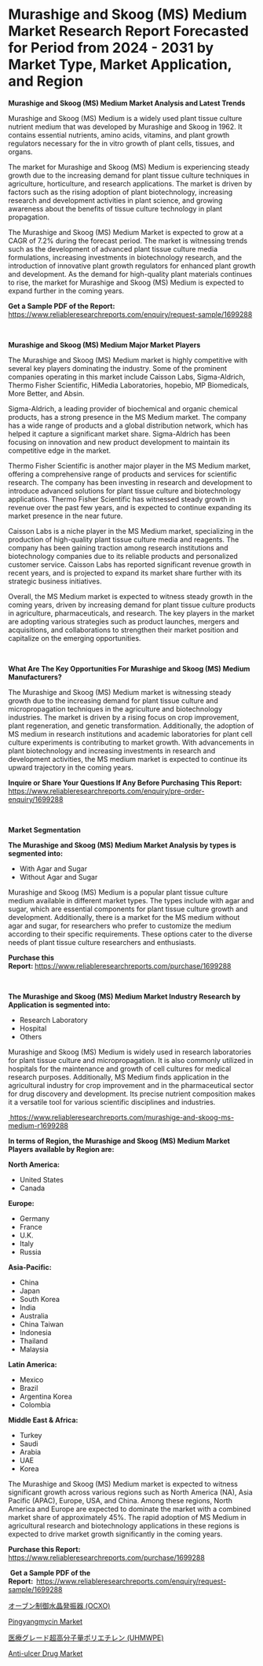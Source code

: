 <p><h1>Murashige and Skoog (MS) Medium Market Research Report Forecasted for Period from 2024 -  2031 by Market Type, Market Application, and Region</h1></p><p><strong>Murashige and Skoog (MS) Medium Market Analysis and Latest Trends</strong></p>
<p><p>Murashige and Skoog (MS) Medium is a widely used plant tissue culture nutrient medium that was developed by Murashige and Skoog in 1962. It contains essential nutrients, amino acids, vitamins, and plant growth regulators necessary for the in vitro growth of plant cells, tissues, and organs.</p><p>The market for Murashige and Skoog (MS) Medium is experiencing steady growth due to the increasing demand for plant tissue culture techniques in agriculture, horticulture, and research applications. The market is driven by factors such as the rising adoption of plant biotechnology, increasing research and development activities in plant science, and growing awareness about the benefits of tissue culture technology in plant propagation.</p><p>The Murashige and Skoog (MS) Medium Market is expected to grow at a CAGR of 7.2% during the forecast period. The market is witnessing trends such as the development of advanced plant tissue culture media formulations, increasing investments in biotechnology research, and the introduction of innovative plant growth regulators for enhanced plant growth and development. As the demand for high-quality plant materials continues to rise, the market for Murashige and Skoog (MS) Medium is expected to expand further in the coming years.</p></p>
<p><strong>Get a Sample PDF of the Report:&nbsp;</strong> <a href="https://www.reliableresearchreports.com/enquiry/request-sample/1699288">https://www.reliableresearchreports.com/enquiry/request-sample/1699288</a></p>
<p>&nbsp;</p>
<p><strong>Murashige and Skoog (MS) Medium Major Market Players</strong></p>
<p><p>The Murashige and Skoog (MS) Medium market is highly competitive with several key players dominating the industry. Some of the prominent companies operating in this market include Caisson Labs, Sigma-Aldrich, Thermo Fisher Scientific, HiMedia Laboratories, hopebio, MP Biomedicals, More Better, and Absin.</p><p>Sigma-Aldrich, a leading provider of biochemical and organic chemical products, has a strong presence in the MS Medium market. The company has a wide range of products and a global distribution network, which has helped it capture a significant market share. Sigma-Aldrich has been focusing on innovation and new product development to maintain its competitive edge in the market.</p><p>Thermo Fisher Scientific is another major player in the MS Medium market, offering a comprehensive range of products and services for scientific research. The company has been investing in research and development to introduce advanced solutions for plant tissue culture and biotechnology applications. Thermo Fisher Scientific has witnessed steady growth in revenue over the past few years, and is expected to continue expanding its market presence in the near future.</p><p>Caisson Labs is a niche player in the MS Medium market, specializing in the production of high-quality plant tissue culture media and reagents. The company has been gaining traction among research institutions and biotechnology companies due to its reliable products and personalized customer service. Caisson Labs has reported significant revenue growth in recent years, and is projected to expand its market share further with its strategic business initiatives.</p><p>Overall, the MS Medium market is expected to witness steady growth in the coming years, driven by increasing demand for plant tissue culture products in agriculture, pharmaceuticals, and research. The key players in the market are adopting various strategies such as product launches, mergers and acquisitions, and collaborations to strengthen their market position and capitalize on the emerging opportunities.</p></p>
<p>&nbsp;</p>
<p><strong>What Are The Key Opportunities For Murashige and Skoog (MS) Medium Manufacturers?</strong></p>
<p><p>The Murashige and Skoog (MS) Medium market is witnessing steady growth due to the increasing demand for plant tissue culture and micropropagation techniques in the agriculture and biotechnology industries. The market is driven by a rising focus on crop improvement, plant regeneration, and genetic transformation. Additionally, the adoption of MS medium in research institutions and academic laboratories for plant cell culture experiments is contributing to market growth. With advancements in plant biotechnology and increasing investments in research and development activities, the MS medium market is expected to continue its upward trajectory in the coming years.</p></p>
<p><strong>Inquire or Share Your Questions If Any Before Purchasing This Report:</strong> <a href="https://www.reliableresearchreports.com/enquiry/pre-order-enquiry/1699288">https://www.reliableresearchreports.com/enquiry/pre-order-enquiry/1699288</a></p>
<p>&nbsp;</p>
<p><strong>Market Segmentation</strong></p>
<p><strong>The Murashige and Skoog (MS) Medium Market Analysis by types is segmented into:</strong></p>
<p><ul><li>With Agar and Sugar</li><li>Without Agar and Sugar</li></ul></p>
<p><p>Murashige and Skoog (MS) Medium is a popular plant tissue culture medium available in different market types. The types include with agar and sugar, which are essential components for plant tissue culture growth and development. Additionally, there is a market for the MS medium without agar and sugar, for researchers who prefer to customize the medium according to their specific requirements. These options cater to the diverse needs of plant tissue culture researchers and enthusiasts.</p></p>
<p><strong>Purchase this Report:&nbsp;</strong><a href="https://www.reliableresearchreports.com/purchase/1699288">https://www.reliableresearchreports.com/purchase/1699288</a></p>
<p>&nbsp;</p>
<p><strong>The Murashige and Skoog (MS) Medium Market Industry Research by Application is segmented into:</strong></p>
<p><ul><li>Research Laboratory</li><li>Hospital</li><li>Others</li></ul></p>
<p><p>Murashige and Skoog (MS) Medium is widely used in research laboratories for plant tissue culture and micropropagation. It is also commonly utilized in hospitals for the maintenance and growth of cell cultures for medical research purposes. Additionally, MS Medium finds application in the agricultural industry for crop improvement and in the pharmaceutical sector for drug discovery and development. Its precise nutrient composition makes it a versatile tool for various scientific disciplines and industries.</p></p>
<p><a href="https://www.reliableresearchreports.com/murashige-and-skoog-ms-medium-r1699288">&nbsp;https://www.reliableresearchreports.com/murashige-and-skoog-ms-medium-r1699288</a></p>
<p><strong>In terms of Region, the Murashige and Skoog (MS) Medium Market Players available by Region are:</strong></p>
<p>
    <p> <strong> North America: </strong>
        <ul>
            <li>United States</li>
            <li>Canada</li>
        </ul>
        </p> 
    <p> <strong> Europe: </strong>
        <ul>
            <li>Germany</li>
            <li>France</li>
            <li>U.K.</li>
            <li>Italy</li>
            <li>Russia</li>
        </ul>
        </p> 
    <p> <strong> Asia-Pacific: </strong>
        <ul>
            <li>China</li>
            <li>Japan</li>
            <li>South Korea</li>
            <li>India</li>
            <li>Australia</li>
            <li>China Taiwan</li>
            <li>Indonesia</li>
            <li>Thailand</li>
            <li>Malaysia</li>
        </ul>
        </p> 
    <p> <strong> Latin America: </strong>
        <ul>
            <li>Mexico</li>
            <li>Brazil</li>
            <li>Argentina Korea</li>
            <li>Colombia</li>
        </ul>
        </p> 
    <p> <strong> Middle East & Africa: </strong>
        <ul>
            <li>Turkey</li>
            <li>Saudi</li>
            <li>Arabia</li>
            <li>UAE</li>
            <li>Korea</li>
        </ul>
    </p>
    </p>
<p><p>The Murashige and Skoog (MS) Medium market is expected to witness significant growth across various regions such as North America (NA), Asia Pacific (APAC), Europe, USA, and China. Among these regions, North America and Europe are expected to dominate the market with a combined market share of approximately 45%. The rapid adoption of MS Medium in agricultural research and biotechnology applications in these regions is expected to drive market growth significantly in the coming years.</p></p>
<p><strong>Purchase this Report: </strong><a href="https://www.reliableresearchreports.com/purchase/1699288">https://www.reliableresearchreports.com/purchase/1699288</a></p>
<p>&nbsp;<strong>Get a Sample PDF of the Report:&nbsp;&nbsp;</strong><a href="https://www.reliableresearchreports.com/enquiry/request-sample/1699288">https://www.reliableresearchreports.com/enquiry/request-sample/1699288</a></p>
<p><strong></strong></p>
<p><p><a href="https://github.com/DemarcusKuhlman/Market-Research-Report-List-1/blob/main/9031337124625.md">オーブン制御水晶発振器 (OCXO)</a></p><p><a href="https://github.com/biheemgalvinlouises6hokrh3h/Market-Research-Report-List-2/blob/main/pingyangmycin-market.md">Pingyangmycin Market</a></p><p><a href="https://medium.com/@byroalenzuela76845/%E5%8C%BB%E7%99%82%E3%82%B0%E3%83%AC%E3%83%BC%E3%83%89%E3%81%AE%E8%B6%85%E9%AB%98%E5%88%86%E5%AD%90%E9%87%8F%E3%83%9D%E3%83%AA%E3%82%A8%E3%83%81%E3%83%AC%E3%83%B3-uhmwpe-%E5%B8%82%E5%A0%B4-%E7%AB%B6%E4%BA%89%E5%88%86%E6%9E%90-%E5%B8%82%E5%A0%B4%E3%83%88%E3%83%AC%E3%83%B3%E3%83%89-2031%E5%B9%B4%E3%81%BE%E3%81%A7%E3%81%AE%E4%BA%88%E6%B8%AC-ca71d745220f">医療グレード超高分子量ポリエチレン (UHMWPE)</a></p><p><a href="https://github.com/IzaiahBartell/Market-Research-Report-List-1/blob/main/anti-ulcer-drug-market.md">Anti-ulcer Drug Market</a></p></p>